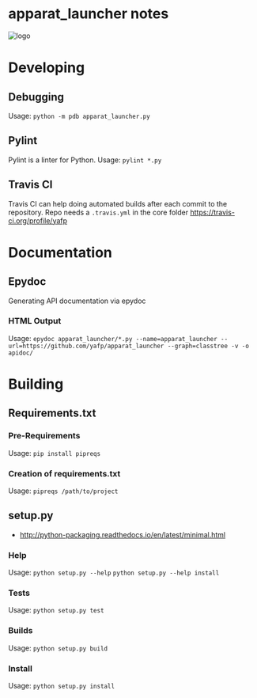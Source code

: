 apparat_launcher notes
==========

![logo](https://raw.githubusercontent.com/yafp/apparat_launcher/master/apparat_launcher/gfx/core/128/appIcon.png)


# Developing
## Debugging
Usage: ```python -m pdb apparat_launcher.py```

## Pylint
Pylint is a linter for Python.
Usage: ```pylint *.py```

## Travis CI
Travis CI can help doing automated builds after each commit to the repository. Repo needs a ```.travis.yml``` in the core folder
https://travis-ci.org/profile/yafp


# Documentation
## Epydoc
Generating API documentation via epydoc

### HTML Output
Usage:  ```epydoc apparat_launcher/*.py --name=apparat_launcher --url=https://github.com/yafp/apparat_launcher --graph=classtree -v -o apidoc/```



# Building

## Requirements.txt
### Pre-Requirements
Usage: ```pip install pipreqs```

### Creation of requirements.txt
Usage:  ```pipreqs /path/to/project```

## setup.py
* http://python-packaging.readthedocs.io/en/latest/minimal.html

### Help
Usage: 
```python setup.py --help```
```python setup.py --help install```


### Tests
Usage: ```python setup.py test```

### Builds
Usage: ```python setup.py build```

### Install
Usage: ```python setup.py install```







